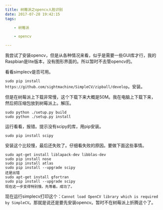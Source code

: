 ```yaml
---
title: 树莓派之opencv人脸识别
date: 2017-07-28 19:42:15
tags:

	- 树莓派

	- opencv

---
```


我尝试了安装opencv，但是从各种情况来看，似乎是需要一些GUI库才行，我的Raspbian是lite版本，没有图形界面的。所以暂时不去管opencv的。

看看simplecv是否可用。

`sudo pip install https://github.com/sightmachine/SimpleCV/zipball/develop`。安装。

但是在树莓派上下载非常慢，这个下载下来大概是50M。我在电脑上下载下来，然后把压缩包放到树莓派上。解压。

```
sudo python ./setup.py build
sudo python ./setup.py install
```

运行看看，报错。提示没有scipy的库，用pip安装。

```
sudo pip install scipy
```

安装这个比较慢，最后还失败了。仔细看失败的原因。要做下面这些事情。

```
sudo apt-get install liblapack-dev libblas-dev  
sudo pip install nose  
sudo pip install atlas  
sudo pip install --upgrade scipy  
还是出错
sudo apt-get install gfortran  
sudo pip install --upgrade scipy  
现在这一步变得特别慢。先等着。成功了。
```

现在运行simplecv打印这个：`Cannot load OpenCV library which is required by SimpleCV`。那就是说还是要先安装opencv。暂时不在树莓派上折腾这个了。











